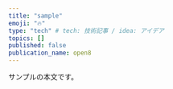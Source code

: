 ```yaml
---
title: "sample"
emoji: "🔥"
type: "tech" # tech: 技術記事 / idea: アイデア
topics: []
published: false
publication_name: open8
---
```


サンプルの本文です。

